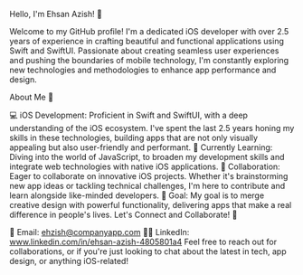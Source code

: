 Hello, I'm Ehsan Azish! 👋

Welcome to my GitHub profile! I'm a dedicated iOS developer with over 2.5 years of experience in crafting beautiful and functional applications using Swift and SwiftUI. Passionate about creating seamless user experiences and pushing the boundaries of mobile technology, I'm constantly exploring new technologies and methodologies to enhance app performance and design.

About Me 🚀

💻 iOS Development: Proficient in Swift and SwiftUI, with a deep understanding of the iOS ecosystem. I've spent the last 2.5 years honing my skills in these technologies, building apps that are not only visually appealing but also user-friendly and performant.
📖 Currently Learning: Diving into the world of JavaScript, to broaden my development skills and integrate web technologies with native iOS applications.
🤝 Collaboration: Eager to collaborate on innovative iOS projects. Whether it's brainstorming new app ideas or tackling technical challenges, I'm here to contribute and learn alongside like-minded developers.
🎯 Goal: My goal is to merge creative design with powerful functionality, delivering apps that make a real difference in people's lives.
Let's Connect and Collaborate! 🌟

📧 Email: ehzish@companyapp.com
👨‍💼 LinkedIn: www.linkedin.com/in/ehsan-azish-4805801a4
Feel free to reach out for collaborations, or if you're just looking to chat about the latest in tech, app design, or anything iOS-related!

